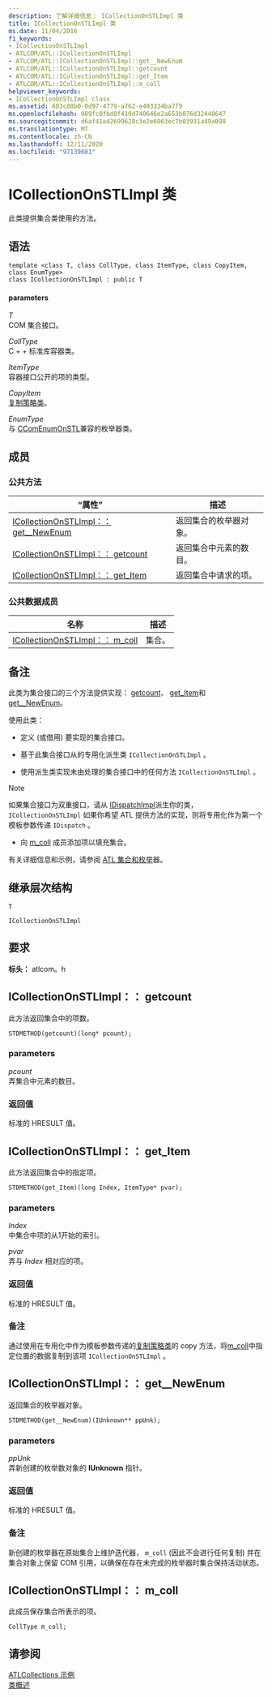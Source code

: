 ```yaml
---
description: 了解详细信息： ICollectionOnSTLImpl 类
title: ICollectionOnSTLImpl 类
ms.date: 11/04/2016
f1_keywords:
- ICollectionOnSTLImpl
- ATLCOM/ATL::ICollectionOnSTLImpl
- ATLCOM/ATL::ICollectionOnSTLImpl::get__NewEnum
- ATLCOM/ATL::ICollectionOnSTLImpl::getcount
- ATLCOM/ATL::ICollectionOnSTLImpl::get_Item
- ATLCOM/ATL::ICollectionOnSTLImpl::m_coll
helpviewer_keywords:
- ICollectionOnSTLImpl class
ms.assetid: 683c88b0-0d97-4779-a762-e493334ba7f9
ms.openlocfilehash: 089fc0fbd8f410d740646e2a653b076d32448647
ms.sourcegitcommit: d6af41e42699628c3e2e6063ec7b03931a49a098
ms.translationtype: MT
ms.contentlocale: zh-CN
ms.lasthandoff: 12/11/2020
ms.locfileid: "97139601"
---
```

# <a name="icollectiononstlimpl-class"></a>ICollectionOnSTLImpl 类

此类提供集合类使用的方法。

## <a name="syntax"></a>语法

```
template <class T, class CollType, class ItemType, class CopyItem, class EnumType>
class ICollectionOnSTLImpl : public T
```

#### <a name="parameters"></a>parameters

*T*<br/>
COM 集合接口。

*CollType*<br/>
C + + 标准库容器类。

*ItemType*<br/>
容器接口公开的项的类型。

*CopyItem*<br/>
[复制策略类](../../atl/atl-copy-policy-classes.md)。

*EnumType*<br/>
与 [CComEnumOnSTL](../../atl/reference/ccomenumonstl-class.md)兼容的枚举器类。

## <a name="members"></a>成员

### <a name="public-methods"></a>公共方法

|“属性”|描述|
|----------|-----------------|
|[ICollectionOnSTLImpl：： get__NewEnum](#newenum)|返回集合的枚举器对象。|
|[ICollectionOnSTLImpl：： getcount](#get_count)|返回集合中元素的数目。|
|[ICollectionOnSTLImpl：： get_Item](#get_item)|返回集合中请求的项。|

### <a name="public-data-members"></a>公共数据成员

|名称|描述|
|----------|-----------------|
|[ICollectionOnSTLImpl：： m_coll](#m_coll)|集合。|

## <a name="remarks"></a>备注

此类为集合接口的三个方法提供实现： [getcount](#get_count)、 [get_Item](#get_item)和 [get__NewEnum](#newenum)。

使用此类：

- 定义 (或借用) 要实现的集合接口。

- 基于此集合接口从的专用化派生类 `ICollectionOnSTLImpl` 。

- 使用派生类实现未由处理的集合接口中的任何方法 `ICollectionOnSTLImpl` 。

> [!NOTE]
> 如果集合接口为双重接口，请从 [IDispatchImpl](../../atl/reference/idispatchimpl-class.md)派生你的类， `ICollectionOnSTLImpl` 如果你希望 ATL 提供方法的实现，则将专用化作为第一个模板参数传递 `IDispatch` 。

- 向 [m_coll](#m_coll) 成员添加项以填充集合。

有关详细信息和示例，请参阅 [ATL 集合和枚举](../../atl/atl-collections-and-enumerators.md)器。

## <a name="inheritance-hierarchy"></a>继承层次结构

`T`

`ICollectionOnSTLImpl`

## <a name="requirements"></a>要求

**标头：** atlcom。h

## <a name="icollectiononstlimplgetcount"></a><a name="get_count"></a> ICollectionOnSTLImpl：： getcount

此方法返回集合中的项数。

```
STDMETHOD(getcount)(long* pcount);
```

### <a name="parameters"></a>parameters

*pcount*<br/>
弄集合中元素的数目。

### <a name="return-value"></a>返回值

标准的 HRESULT 值。

## <a name="icollectiononstlimplget_item"></a><a name="get_item"></a> ICollectionOnSTLImpl：： get_Item

此方法返回集合中的指定项。

```
STDMETHOD(get_Item)(long Index, ItemType* pvar);
```

### <a name="parameters"></a>parameters

*Index*<br/>
中集合中项的从1开始的索引。

*pvar*<br/>
弄与 *Index* 相对应的项。

### <a name="return-value"></a>返回值

标准的 HRESULT 值。

### <a name="remarks"></a>备注

通过使用在专用化中作为模板参数传递的[复制策略类](../../atl/atl-copy-policy-classes.md)的 copy 方法，将[m_coll](#m_coll)中指定位置的数据复制到该项 `ICollectionOnSTLImpl` 。

## <a name="icollectiononstlimplget__newenum"></a><a name="newenum"></a> ICollectionOnSTLImpl：： get__NewEnum

返回集合的枚举器对象。

```
STDMETHOD(get__NewEnum)(IUnknown** ppUnk);
```

### <a name="parameters"></a>parameters

*ppUnk*<br/>
弄新创建的枚举数对象的 **IUnknown** 指针。

### <a name="return-value"></a>返回值

标准的 HRESULT 值。

### <a name="remarks"></a>备注

新创建的枚举器在原始集合上维护迭代器， `m_coll` (因此不会进行任何复制) 并在集合对象上保留 COM 引用，以确保在存在未完成的枚举器时集合保持活动状态。

## <a name="icollectiononstlimplm_coll"></a><a name="m_coll"></a> ICollectionOnSTLImpl：： m_coll

此成员保存集合所表示的项。

```
CollType m_coll;
```

## <a name="see-also"></a>请参阅

[ATLCollections 示例](../../overview/visual-cpp-samples.md)<br/>
[类概述](../../atl/atl-class-overview.md)
